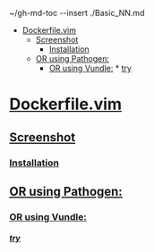 
~/gh-md-toc --insert ./Basic_NN.md

<!--ts-->
   * [<a href="#dockerfilevim">Dockerfile.vim</a>](#dockerfilevim)
      * [<a href="#screenshot">Screenshot</a>](#screenshot)
         * [<a href="#installation">Installation</a>](#installation)
      * [<a href="#or-using-pathogen">OR using Pathogen:</a>](#or-using-pathogen)
         * [<a href="#or-using-vundle">OR using Vundle:</a>](#or-using-vundle)
               * [<a href="#try">try</a>](#try)

<!-- Added by: wsf, at: Sun May 10 20:28:07 EDT 2020 -->

<!--te-->

# [Dockerfile.vim](#dockerfilevim)
## [Screenshot](#screenshot)
### [Installation](#installation)
## [OR using Pathogen:](#or-using-pathogen)
### [OR using Vundle:](#or-using-vundle)


##### [try](#try)

